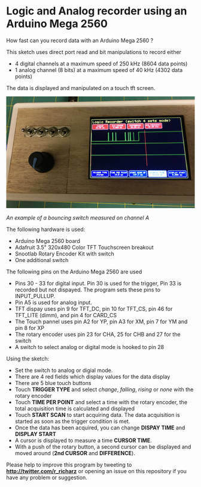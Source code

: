 # Logic and Analog recorder using an Arduino Mega 2560

How fast can you record data with an Arduino Mega 2560 ?

This sketch uses direct port read and bit manipulations to record either
- 4 digital channels at a maximum speed of 250 kHz (8604 data points) 
- 1 analog channel (8 bits) at a maximum speed of 40 kHz (4302 data points)

The data is displayed and manipulated on a touch tft screen.

![Alt text](box.jpg?raw=true)

*An example of a bouncing switch measured on channel A*

The following hardware is used:
- Arduino Mega 2560 board
- Adafruit 3.5" 320x480 Color TFT Touchscreen breakout
- Snootlab Rotary Encoder Kit with switch
- One additional switch

The following pins on the Arduino Mega 2560 are used
- Pins 30 - 33 for digital input. Pin 30 is used for the trigger, Pin 33 is recorded
but not dispayed. The program sets these pins to INPUT_PULLUP.
- Pin A5 is used for analog input.
- TFT dispay uses pin 9 for TFT_DC, pin 10 for TFT_CS, pin 46 for TFT_LITE (dimm),
and pin 4 for CARD_CS
- The Touch pannel uses pin A2 for YP, pin A3 for XM, pin 7 for YM and pin 8 for XP
- The rotary encoder uses pin 23 for CHA, 25 for CHB and 27 for the switch
- A switch to select analog or digital mode is hooked to pin 28

Using the sketch:
- Set the switch to analog or digial mode.
- There are 4 red fields which display values for the data display
- There are 5 blue touch buttons
- Touch **TRIGGER TYPE** and select *change*, *falling*, *rising* or *none* with the rotary encoder
- Touch **TIME PER POINT** and select a time with the rotary encoder, the total acquisition time is
calculated and displayed
- Touch **START SCAN** to start acquiring data. The data acquisition is started as soon as
the trigger condition is met.
- Once the data has been acquired, you can change **DISPAY TIME** and **DISPLAY START**
- A cursor is displayed to measure a time **CURSOR TIME**.
- With a push of the rotary button, a second cursor can be displayed and moved around
(**2nd CURSOR** and **DIFFERENCE**).

Please help to improve this program by tweeting to
**http://twitter.com/r_richarz** or opening an issue on this repository
if you have any problem or suggestion.